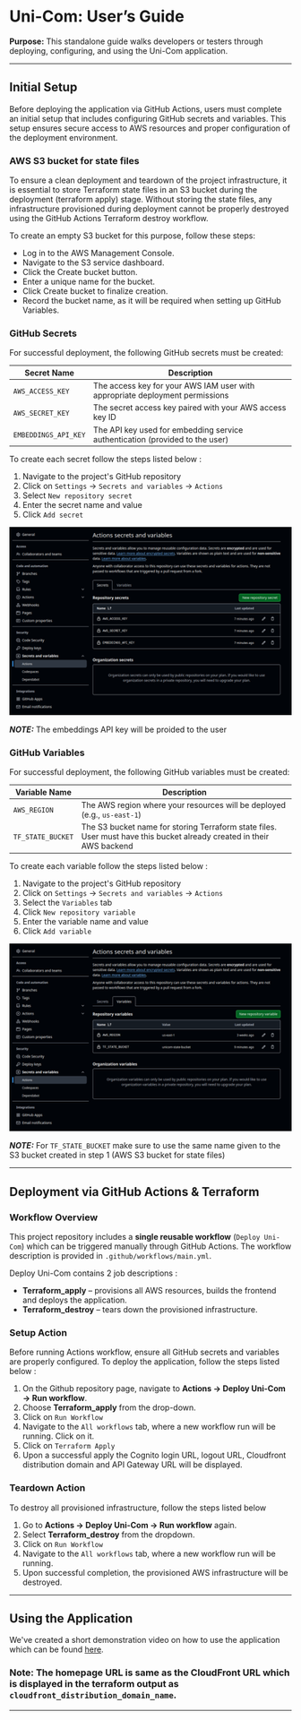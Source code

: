 # Uni-Com: User’s Guide

**Purpose:** This standalone guide walks developers or testers through deploying, configuring, and using the Uni-Com application.

<!-- ---

## Table of Contents
1. [Prerequisites](#1-prerequisites)
2. [Initial Setup](#2-initial-setup)
   1. [AWS Credentials & CLI](#21-configure-aws-credentials)
   2. [Local Environment Variables](#22-local-environment-variables)
3. [Deployment via GitHub Actions & Terraform](#3-deployment)
   1. [Workflow Overview](#31-workflow-overview)
   2. [Setup Action](#32-setup-action)
   3. [Teardown Action](#33-teardown-action)
4. [External Resources & Seed Data](#4-external-resources)
5. [Using the Application](#5-using-the-application)
   1. [Web App Tour](#51-web-app-tour)
   2. [Key Features & Scenarios](#52-key-features)
6. [Troubleshooting](#6-troubleshooting)
7. [Appendix](#7-appendix) -->

---

## Initial Setup
Before deploying the application via GitHub Actions, users must complete an initial setup that includes configuring GitHub secrets and variables. This setup ensures secure access to AWS resources and proper configuration of the deployment environment. 

### AWS S3 bucket for state files
To ensure a clean deployment and teardown of the project infrastructure, it is essential to store Terraform state files in an S3 bucket during the deployment (terraform apply) stage. Without storing the state files, any infrastructure provisioned during deployment cannot be properly destroyed using the GitHub Actions Terraform destroy workflow.

To create an empty S3 bucket for this purpose, follow these steps:
* Log in to the AWS Management Console.
* Navigate to the S3 service dashboard.
* Click the Create bucket button.
* Enter a unique name for the bucket.
* Click Create bucket to finalize creation.
* Record the bucket name, as it will be required when setting up GitHub Variables.

### GitHub Secrets
For successful deployment, the following GitHub secrets must be created:

| Secret Name | Description |
|-------------|-------------|
| `AWS_ACCESS_KEY` | The access key for your AWS IAM user with appropriate deployment permissions |
| `AWS_SECRET_KEY` | The secret access key paired with your AWS access key ID |
| `EMBEDDINGS_API_KEY` | The API key used for embedding service authentication (provided to the user) |

To create each secret follow the steps listed below : 
1. Navigate to the project's GitHub repository
2. Click on `Settings` → `Secrets and variables` → `Actions`
3. Select `New repository secret`
4. Enter the secret name and value
5. Click `Add secret`

![Github Action Secrets](assets/gh_secrets.png)

***NOTE:*** The embeddings API key will be proided to the user

### GitHub Variables
For successful deployment, the following GitHub variables must be created:

| Variable Name | Description |
|---------------|-------------|
| `AWS_REGION` | The AWS region where your resources will be deployed (e.g., `us-east-1`) |
| `TF_STATE_BUCKET` | The S3 bucket name for storing Terraform state files. User must have this bucket already created in their AWS backend |

To create each variable follow the steps listed below : 
1. Navigate to the project's GitHub repository
2. Click on `Settings` → `Secrets and variables` → `Actions`
3. Select the `Variables` tab
4. Click `New repository variable`
5. Enter the variable name and value
6. Click `Add variable`

![Github Action Variables](assets/gh_variables.png)

***NOTE:*** For `TF_STATE_BUCKET` make sure to use the same name given to the S3 bucket created in step 1 (AWS S3 bucket for state files)

---

## Deployment via GitHub Actions & Terraform

### Workflow Overview
This project repository includes a **single reusable workflow** (`Deploy Uni-Com`)  which can be triggered manually through GitHub Actions. The workflow description is provided in `.github/workflows/main.yml`. 

Deploy Uni-Com contains 2 job descriptions :
* **Terraform_apply** – provisions all AWS resources, builds the frontend and deploys the application.
* **Terraform_destroy** – tears down the provisioned infrastructure.

### Setup Action
Before running Actions workflow, ensure all GitHub secrets and variables are properly configured. To deploy the application, follow the steps listed below :
1. On the Github repository page, navigate to **Actions → Deploy Uni-Com → Run workflow**.
2. Choose **Terraform_apply** from the drop-down.
3. Click on `Run Workflow`
4. Navigate to the `All workflows` tab, where a new workflow run will be running. Click on it.
5. Click on `Terraform Apply`
6. Upon a successful apply the Cognito login URL, logout URL, Cloudfront distribution domain and API Gateway URL will be displayed.


### Teardown Action
To destroy all provisioned infrastructure, follow the steps listed below
1. Go to **Actions → Deploy Uni-Com → Run workflow** again.
2. Select **Terraform_destroy** from the dropdown.
3. Click on `Run Workflow`
4. Navigate to the `All workflows` tab, where a new workflow run will be running.
5. Upon successful completion, the provisioned AWS infrastructure will be destroyed.


---

## Using the Application

We've created a short demonstration video on how to use the application which can be found [here](https://drive.google.com/file/d/1-51bH-6eQ8om26i9CdR_mHPr4g4JBCPb/view?usp=sharing).

### Note: The homepage URL is same as the CloudFront URL which is displayed in the terraform output as `cloudfront_distribution_domain_name`.

---
